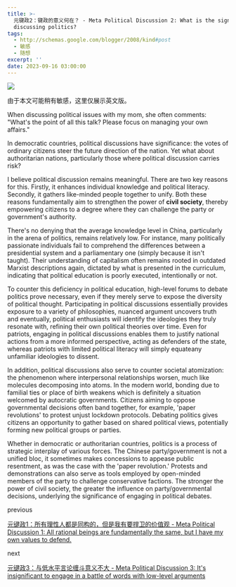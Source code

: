 ```yaml
---
title: >-
  元键政2：键政的意义何在？ - Meta Political Discussion 2: What is the significance of
  discussing politics?
tags:
  - http://schemas.google.com/blogger/2008/kind#post
  - 敏感
  - 随想
excerpt: ''
date: 2023-09-16 03:00:00
---
```


<!-- more -->
[![](https://blogger.googleusercontent.com/img/b/R29vZ2xl/AVvXsEhn14ZrfPfRw6FVNwIzn7ivngYBNo6O8Rafi_t8acdHUu8iFwMZmf0s2dykwSicnreGIdfXOu14toPls5Yjl7nJuzubfueIYWVPPcxyh7Q5gPIIIYpxk5-9ePQBI_G36kzO2D7LxLh70wqWlW0RAh7mWA71HzVnAiPD0H98Z6SHlfac7_OZufz8ZYkr_lk/s320/3.png)](https://blogger.googleusercontent.com/img/b/R29vZ2xl/AVvXsEhn14ZrfPfRw6FVNwIzn7ivngYBNo6O8Rafi_t8acdHUu8iFwMZmf0s2dykwSicnreGIdfXOu14toPls5Yjl7nJuzubfueIYWVPPcxyh7Q5gPIIIYpxk5-9ePQBI_G36kzO2D7LxLh70wqWlW0RAh7mWA71HzVnAiPD0H98Z6SHlfac7_OZufz8ZYkr_lk/s800/3.png)

  

由于本文可能稍有敏感，这里仅展示英文版。

  

When discussing political issues with my mom, she often comments: "What's the point of all this talk? Please focus on managing your own affairs."

  

In democratic countries, political discussions have significance: the votes of ordinary citizens steer the future direction of the nation. Yet what about authoritarian nations, particularly those where political discussion carries risk?

  

I believe political discussion remains meaningful. There are two key reasons for this. Firstly, it enhances individual knowledge and political literacy. Secondly, it gathers like-minded people together to unify. Both these reasons fundamentally aim to strengthen the power of **civil society**, thereby empowering citizens to a degree where they can challenge the party or government's authority.

  

There's no denying that the average knowledge level in China, particularly in the arena of politics, remains relatively low. For instance, many politically passionate individuals fail to comprehend the differences between a presidential system and a parliamentary one (simply because it isn't taught). Their understanding of capitalism often remains rooted in outdated Marxist descriptions again, dictated by what is presented in the curriculum, indicating that political education is poorly executed, intentionally or not.

  

To counter this deficiency in political education, high-level forums to debate politics prove necessary, even if they merely serve to expose the diversity of political thought. Participating in political discussions essentially provides exposure to a variety of philosophies, nuanced argument uncovers truth and eventually, political enthusiasts will identify the ideologies they truly resonate with, refining their own political theories over time. Even for patriots, engaging in political discussions enables them to justify national actions from a more informed perspective, acting as defenders of the state, whereas patriots with limited political literacy will simply equateany unfamiliar ideologies to dissent.

  

In addition, political discussions also serve to counter societal atomization: the phenomenon where interpersonal relationships worsen, much like molecules decomposing into atoms. In the modern world, bonding due to familial ties or place of birth weakens which is definitely a situation welcomed by autocratic governments. Citizens aiming to oppose governmental decisions often band together, for example, 'paper revolutions' to protest unjust lockdown protocols. Debating politics gives citizens an opportunity to gather based on shared political views, potentially forming new political groups or parties.

  

Whether in democratic or authoritarian countries, politics is a process of strategic interplay of various forces. The Chinese party/government is not a unified bloc, it sometimes makes concessions to appease public resentment, as was the case with the 'paper revolution.' Protests and demonstrations can also serve as tools employed by open-minded members of the party to challenge conservative factions. The stronger the power of civil society, the greater the influence on party/governmental decisions, underlying the significance of engaging in political debates.

  

previous

[元键政1：所有理性人都是同构的，但是我有要捍卫的价值观 - Meta Political Discussion 1: All rational beings are fundamentally the same, but I have my own values to defend.](https://blog.tennisatw.com/2023/09/all-rational-beings-are-fundamentally.html)

  

next

[元键政3：与低水平言论缠斗意义不大 - Meta Political Discussion 3: It's insignificant to engage in a battle of words with low-level arguments](https://blog.tennisatw.com/2023/09/3-meta-political-discussion-3-its.html)